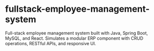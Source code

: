 # fullstack-employee-management-system
Full-stack employee management system built with Java, Spring Boot, MySQL, and React. Simulates a modular ERP component with CRUD operations, RESTful APIs, and responsive UI.
